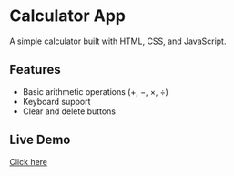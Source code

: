 # Calculator App
A simple calculator built with HTML, CSS, and JavaScript.

## Features
- Basic arithmetic operations (+, −, ×, ÷)
- Keyboard support
- Clear and delete buttons

## Live Demo
[Click here](https://your-username.github.io/calculator/)
